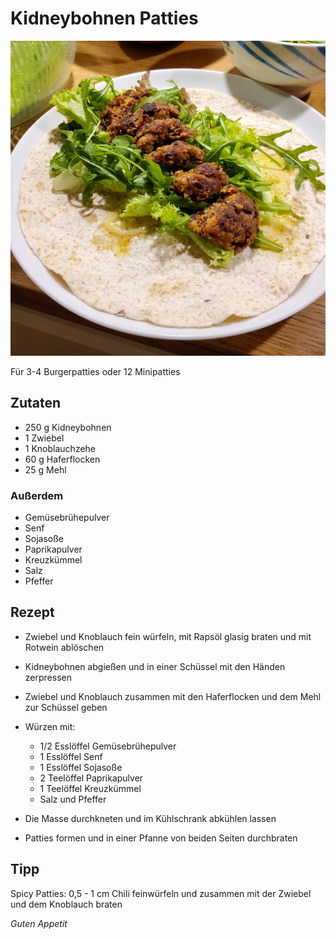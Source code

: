 # Kidneybohnen Patties

![img](imgs/Kidneybohnen_Patties.jpg)

Für 3-4 Burgerpatties oder 12 Minipatties

## Zutaten
- 250 g Kidneybohnen
- 1 Zwiebel
- 1 Knoblauchzehe
- 60 g Haferflocken 
- 25 g Mehl

### Außerdem
- Gemüsebrühepulver
- Senf
- Sojasoße
- Paprikapulver
- Kreuzkümmel
- Salz
- Pfeffer

## Rezept
- Zwiebel und Knoblauch fein würfeln, mit Rapsöl glasig braten und mit Rotwein ablöschen

- Kidneybohnen abgießen und in einer Schüssel mit den Händen zerpressen

- Zwiebel und Knoblauch zusammen mit den Haferflocken und dem Mehl zur Schüssel geben

- Würzen mit:
  - 1/2 Esslöffel Gemüsebrühepulver
  - 1 Esslöffel Senf
  - 1 Esslöffel Sojasoße
  - 2 Teelöffel Paprikapulver
  - 1 Teelöffel Kreuzkümmel
  - Salz und Pfeffer
  
 - Die Masse durchkneten und im Kühlschrank abkühlen lassen
 
 - Patties formen und in einer Pfanne von beiden Seiten durchbraten
 
## Tipp
Spicy Patties: 0,5 - 1 cm Chili feinwürfeln und zusammen mit der Zwiebel und dem Knoblauch braten
 
*Guten Appetit*
